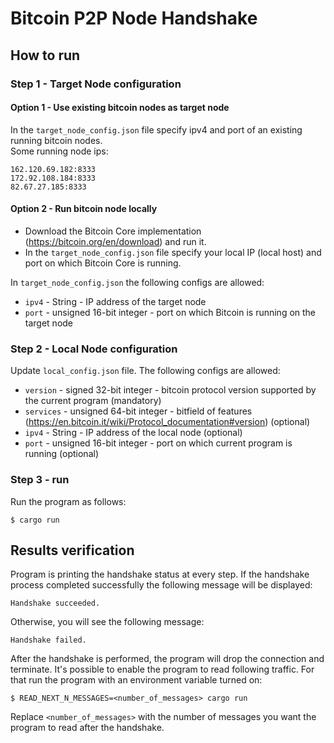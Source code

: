 # Bitcoin P2P Node Handshake

## How to run

### Step 1 - Target Node configuration

#### Option 1 - Use existing bitcoin nodes as target node

In the `target_node_config.json` file specify ipv4 and port of an existing running bitcoin nodes.  
Some running node ips:

```
162.120.69.182:8333
172.92.108.184:8333
82.67.27.185:8333
```

#### Option 2 - Run bitcoin node locally

- Download the Bitcoin Core implementation (https://bitcoin.org/en/download) and run it.
- In the `target_node_config.json` file specify your local IP (local host) and port on which Bitcoin Core is running.

In `target_node_config.json` the following configs are allowed:
- `ipv4` - String - IP address of the target node
- `port` - unsigned 16-bit integer - port on which Bitcoin is running on the target node

### Step 2 - Local Node configuration

Update `local_config.json` file. The following configs are allowed:
- `version` - signed 32-bit integer - bitcoin protocol version supported by the current program (mandatory)
- `services` - unsigned 64-bit integer - bitfield of features (https://en.bitcoin.it/wiki/Protocol_documentation#version) (optional)
- `ipv4` - String - IP address of the local node (optional)
- `port` - unsigned 16-bit integer - port on which current program is running (optional)

### Step 3 - run
 Run the program as follows:
 ```
 $ cargo run
 ```

## Results verification

Program is printing the handshake status at every step.
If the handshake process completed successfully the following message will be displayed:
```
Handshake succeeded.
```
Otherwise, you will see the following message:
```
Handshake failed.
```

After the handshake is performed, the program will drop the connection and terminate.
It's possible to enable the program to read following traffic.
For that run the program with an environment variable turned on:
```
$ READ_NEXT_N_MESSAGES=<number_of_messages> cargo run 
```
Replace `<number_of_messages>` with the number of messages you want the program to read after the handshake.